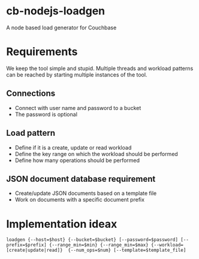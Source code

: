 # cb-nodejs-loadgen
A node based load generator for Couchbase


# Requirements

We keep the tool simple and stupid. Multiple threads and workload patterns can be reached by starting multiple instances of the tool.

## Connections
* Connect with user name and password to a bucket
* The password is optional

## Load pattern
* Define if it is a create, update or read workload
* Define the key range on which the workload should be performed
* Define how many operations should be performed

## JSON document database requirement
* Create/update JSON documents based on a template file
* Work on documents with a specific document prefix

# Implementation ideax

```
loadgen {--host=$host} {--bucket=$bucket} [--password=$password] [--prefix=$prefix] {--range_min=$min} {--range_min=$max} {--workload=[create|update|read]}  {--num_ops=$num} [--template=$template_file]
```
